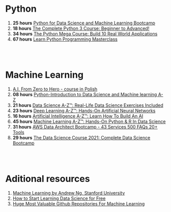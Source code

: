 # Python
1. <b>25 hours</b> [Python for Data Science and Machine Learning Bootcamp](https://www.udemy.com/course/python-for-data-science-and-machine-learning-bootcamp)
1. <b>18 hours</b> [The Complete Python 3 Course: Beginner to Advanced!](https://www.udemy.com/course/python-complete/)
1. <b>34 hours</b> [The Python Mega Course: Build 10 Real World Applications](https://www.udemy.com/course/the-python-mega-course/)
1. <b>67 hours</b> [Learn Python Programming Masterclass](https://www.udemy.com/course/python-the-complete-python-developer-course/)

<br/><br/>

# Machine Learning
1. [A.I. From Zero to Hero - course in Polish](https://szkolachmury.pl/a-i-od-zera-do-bohatera/)
1. <b>08 hours</b> [Python-Introduction to Data Science and Machine learning A-Z](https://www.udemy.com/course/python-introduction-to-data-science-and-machine-learning-a-z)
1. <b>21 hours</b> [Data Science A-Z™: Real-Life Data Science Exercises Included](https://www.udemy.com/course/datascience)
1. <b>23 hours</b> [Deep Learning A-Z™: Hands-On Artificial Neural Networks](https://www.udemy.com/course/deeplearning)
1. <b>16 hours</b> [Artificial Intelligence A-Z™: Learn How To Build An AI](https://www.udemy.com/course/artificial-intelligence-az)
1. <b>45 hours</b> [Machine Learning A-Z™: Hands-On Python & R In Data Science](https://www.udemy.com/course/machinelearning)
1. <b>31 hours</b> [AWS Data Architect Bootcamp - 43 Services 500 FAQs 20+ Tools](https://www.udemy.com/course/aws-data-architect-bootcamp-training/)
1. <b>29 hours</b> [The Data Science Course 2021: Complete Data Science Bootcamp](https://www.udemy.com/course/the-data-science-course-complete-data-science-bootcamp)

<br/><br/>

# Aditional resources
1. [Machine Learning by Andrew Ng, Stanford University](https://github.com/DanBanasiak/30-Days-Of-MachineLearning/blob/master/resources.md#machine-learning-by-andrew-ng-stanford-university)
1. [How to Start Learning Data Science for Free](https://lambdaschool.com/the-commons/how-to-start-learning-data-science-for-free)
1. [Huge Most Valuable Github Repositories For Machine Learning](https://www.theinsaneapp.com/2021/09/best-github-repository-for-machine-learning.html)

<br/><br/>